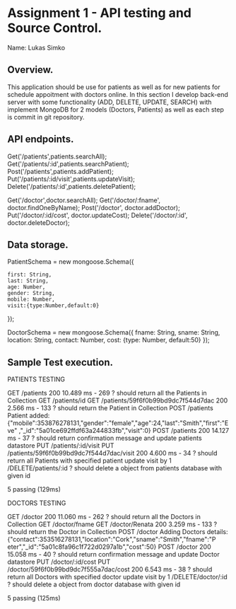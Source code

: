 # Assignment 1 - API testing and Source Control.

Name: Lukas Simko

## Overview.

This application should be use for patients as well as for new patients for schedule appoitment with doctors online. In this section
I develop back-end server with some functionality (ADD, DELETE, UPDATE, SEARCH) with implement MongoDB for 2 models (Doctors, Patients) as well as each step is commit in git repository.

## API endpoints.

Get('/patients',patients.searchAll);
Get('/patients/:id',patients.searchPatient);
Post('/patients',patients.addPatient);
Put('/patients/:id/visit',patients.updateVisit);
Delete('/patients/:id',patients.deletePatient);

Get('/doctor',doctor.searchAll);
Get('/doctor/:fname', doctor.findOneByName);
Post('/doctor', doctor.addDoctor);
Put('/doctor/:id/cost', doctor.updateCost);
Delete('/doctor/:id', doctor.deleteDoctor);



## Data storage.

PatientSchema = new mongoose.Schema({

    first: String,
    last: String,
    age: Number,
    gender: String,
    mobile: Number,
    visit:{type:Number,default:0}
});

DoctorSchema = new mongoose.Schema({
    fname: String,
    sname: String,
    location: String,
    contact: Number,
    cost: {type: Number, default:50}
});


## Sample Test execution.

PATIENTS TESTING

GET /patients 200 10.489 ms - 269
      ? should return all the Patients in Collection
    GET /patients/id
GET /patients/59f6f0b99bd9dc7f544d7dac 200 2.566 ms - 133
      ? should return the Patient in Collection
    POST /patients
Patient added:{"mobile":353876278131,"gender":"female","age":24,"last":"Smith","first":"Eve"
,"_id":"5a01ce692ffdf63a244833fb","visit":0}
POST /patients 200 14.127 ms - 37
      ? should return confirmation message and update patients datastore
    PUT /patients/:id/visit
PUT /patients/59f6f0b99bd9dc7f544d7dac/visit 200 4.600 ms - 34
      ? should return all Patients with specified patient update visit by 1
     /DELETE/patients/:id
      ? should delete a object from patients database with given id


  5 passing (129ms)

DOCTORS TESTING

GET /doctor 200 11.060 ms - 262
      ? should return all the Doctors in Collection
    GET /doctor/fname
GET /doctor/Renata 200 3.259 ms - 133
      ? should return the Doctor in Collection
    POST /doctor
Adding Doctors details: {"contact":353516278131,"location":"Cork","sname":"Smith","fname":"P
eter","_id":"5a01c8fa96c1f722d0297a1b","cost":50}
POST /doctor 200 15.058 ms - 40
      ? should return confirmation message and update Doctor datastore
    PUT /doctor/:id/cost
PUT /doctor/59f6f0b99bd9dc7f555a7dac/cost 200 6.543 ms - 38
      ? should return all Doctors with specified doctor update visit by 1
     /DELETE/doctor/:id
      ? should delete a object from doctor database with given id


  5 passing (125ms)




